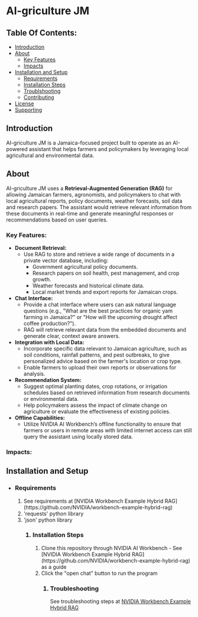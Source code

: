 # AI-griculture JM

## Table Of Contents:
- [Introduction](#introduction)
- [About](#about)
    - [Key Features](#key-features)
    - [Impacts](#impacts)
- [Installation and Setup](#installation-and-setup)
    - [Requirements](#requirements)
    - [Installation Steps](#installation-steps)
    - [Troublshooting](#troubleshooting)
    - [Contributing](#contributing)
- [License](#license)
- [Supporting](#supporting)

## Introduction
AI-griculture JM is a Jamaica-focused project built to operate as an AI-powered assistant that helps farmers and policymakers by leveraging local agricultural and environmental data.

## About
<p>
AI-griculture JM uses a <b>Retrieval-Augmented Generation (RAG)</b> for allowing Jamaican farmers, agronomists, and policymakers to chat with local agricultural reports, policy documents, weather forecasts, soil data and research papers. The assistant would retrieve relevant information from these documents in real-time and 
generate meaningful responses or recommendations based on user queries.

### <b>Key Features</b>:
<ul>
    <li>
        <b>Document Retrieval:</b> 
        <ul><li>Use RAG to store and retrieve a wide range of documents in a private vector             database, including:
            <ul>
                <li>Government agricultural policy documents.
                <li>Research papers on soil health, pest management, and crop growth.
                <li>Weather forecasts and historical climate data.
                <li>Local market trends and export reports for Jamaican crops.
            <ul/>
        </ul> 
        </ul>
        </ul>
        <li><b>Chat Interface:</b>
        <ul>
<li> Provide a chat interface where users can ask natural language questions (e.g., "What are the 
best practices for organic yam farming in Jamaica?" or "How will the upcoming drought 
affect coffee production?").
</li>
<li>
 RAG will retrieve relevant data from the embedded documents and generate clear, context
aware answers.
</li>
</ul>

<li>
 <b>Integration with Local Data:</b>
 <ul>
 <li>Incorporate specific data relevant to Jamaican agriculture, such as soil conditions, rainfall 
patterns, and pest outbreaks, to give personalized advice based on the farmer's location or 
crop type.
 <li>Enable farmers to upload their own reports or observations for analysis.
 </ul>
 <li><b>Recommendation System:</b>
 <ul>
 <li>Suggest optimal planting dates, crop rotations, or irrigation schedules based on retrieved 
information from research documents or environmental data.
<li>Help policymakers assess the impact of climate change on agriculture or evaluate the 
effectiveness of existing policies.
</ul>
 <li><b>Offline Capabilities:</b>
 <ul>
<li>Utilize NVIDIA AI Workbench’s offline functionality to ensure that farmers or users in 
remote areas with limited internet access can still query the assistant using locally stored 
data.
</ul>
</ul>

### Impacts:
<ul>

</ul>

</p>

## Installation and Setup
<ul>

### <li>Requirements
<ol>
<li> See requirements at [NVIDIA Workbench Example Hybrid RAG](https://github.com/NVIDIA/workbench-example-hybrid-rag)
<li> 'requests' python library
<li> 'json' python library
<ol>

### <li>Installation Steps

<ol>
<li> Clone this repository through NVIDIA AI Workbench - See [NVIDIA Workbench Example Hybrid RAG](https://github.com/NVIDIA/workbench-example-hybrid-rag) as a guide
<li> Click the "open chat" button to run the program
<ol>

### <li>Troubleshooting
See troubleshooting steps at [NVIDIA Workbench Example Hybrid RAG](https://github.com/NVIDIA/workbench-example-hybrid-rag)
</ul>

